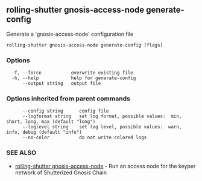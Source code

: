 ## rolling-shutter gnosis-access-node generate-config

Generate a 'gnosis-access-node' configuration file

```
rolling-shutter gnosis-access-node generate-config [flags]
```

### Options

```
  -f, --force           overwrite existing file
  -h, --help            help for generate-config
      --output string   output file
```

### Options inherited from parent commands

```
      --config string      config file
      --logformat string   set log format, possible values:  min, short, long, max (default "long")
      --loglevel string    set log level, possible values:  warn, info, debug (default "info")
      --no-color           do not write colored logs
```

### SEE ALSO

* [rolling-shutter gnosis-access-node](rolling-shutter_gnosis-access-node.md)	 - Run an access node for the keyper network of Shutterized Gnosis Chain


